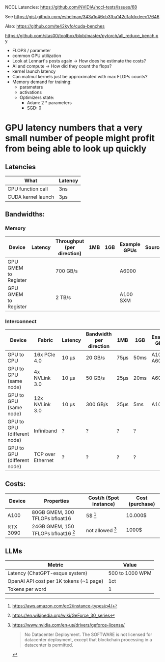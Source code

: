 NCCL Latencies: https://github.com/NVIDIA/nccl-tests/issues/68

See https://gist.github.com/eshelman/343a1c46cb3fba142c1afdcdeec17646

Also: https://github.com/te42kyfo/cuda-benches

https://github.com/stas00/toolbox/blob/master/pytorch/all_reduce_bench.py

- FLOPS / parameter
- common GPU utilization
- Look at Lennart's posts again -> How does he estimate the costs?
- AI and compute -> How did they count the flops?
- kernel launch latency
- Can matmul kernels just be approximated with max FLOPs counts?
- Memory demand for training:
    - parameters 
    - activations
    - Optimizers state:
        - Adam: 2 * parameters
        - SGD: 0

# GPU latency numbers that a very small number of people might profit from being able to look up quickly

## Latencies

| What               | Latency |
|--------------------|---------|
| CPU function call  | 3ns     |
| CUDA kernel launch | 3μs     |


## Bandwidths:

### Memory

| Device               | Latency | Throughput (per direction) | 1MB | 1GB | Example GPUs | Source |
|----------------------|---------|----------------------------|-----|-----|--------------|--------|
| GPU GMEM to Register |         | 700 GB/s                   |     |     | A6000        |        |
| GPU GMEM to Register |         | 2 TB/s                     |     |     | A100 SXM     |        |

### Interconnect

| Device                      | Fabric            | Latency | Bandwidth per direction | 1MB  | 1GB  | Example GPUs |
|-----------------------------|-------------------|---------|-------------------------|------|------|--------------|
| GPU to CPU                  | 16x PCIe 4.0      | 10 μs   | 20 GB/s                 | 75μs | 50ms | A100, A6000  |
| GPU to GPU (same node)      | 4x NVLink 3.0     | 10 μs   | 50 GB/s                 | 25μs | 20ms | A6000        |
| GPU to GPU (same node)      | 12x NVLink 3.0    | 10 μs   | 300 GB/s                | 25μs | 5ms  | A100         |
| GPU to GPU (different node) | Infiniband        | ?       | ?                       | ?    | ?    |              |
| GPU to GPU (different node) | TCP over Ethernet | ?       | ?                       | ?    | ?    |              |

## Costs:

| Device   | Properties                                    | Cost/h (Spot instance)          | Cost (purchase) |
|----------|-----------------------------------------------|---------------------------------|-----------------|
| A100     | 80GB GMEM, 300 TFLOPs bfloat16                | 5$ [^awsP4]                     | 10.000$         |
| RTX 3090 | 24GB GMEM, 150 TFLOPs bfloat16 [^rtx3090perf] | not allowed [^consumerGpuCloud] | 1000$           |

## LLMs

| Metric                                  | Value           |
|-----------------------------------------|-----------------|
| Latency (ChatGPT-esque system)          | 500 to 1000 WPM |
| OpenAI API cost per 1K tokens (~1 page) | 1ct             |
| Tokens per word                         | 1               |


[^awsP4]: https://aws.amazon.com/ec2/instance-types/p4/
[^rtx3090perf]: https://en.wikipedia.org/wiki/GeForce_30_series
[^consumerGpuCloud]: https://www.nvidia.com/en-us/drivers/geforce-license/
    > No Datacenter Deployment. The SOFTWARE is not licensed for datacenter deployment, except that blockchain processing in a datacenter is permitted.
